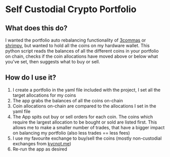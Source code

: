 # Self Custodial Crypto Portfolio

## What does this do?
I wanted the portfolio auto rebalancing functionality of [3commas](https://help.3commas.io/en/articles/3109000-creating-a-portfolio) or [shrimpy](https://www.shrimpy.io/), but wanted to hold all the coins on my hardware wallet.
This python script reads the balances of all the different coins in your portfolio on chain, checks if the coin allocations have moved above or below what you've set, then suggests what to buy or sell.

## How do I use it?
1. I create a portfolio in the yaml file included with the project, I set all the target allocations for my coins
2. The app grabs the balances of all the coins on-chain
3. Coin allocations on-chain are compared to the allocations I set in the yaml file
4. The App spits out buy or sell orders for each coin. The coins which require the largest allocation to be bought or sold are listed first. This allows me to make a smaller number of trades, that have a bigger impact on balancing my portfolio (also less trades == less fees)
5. I use my favourite exchange to buy/sell the coins (mostly non-custodial exchanges from [kycnot.me](https://kycnot.me))
6. Re-run the app as desired 

